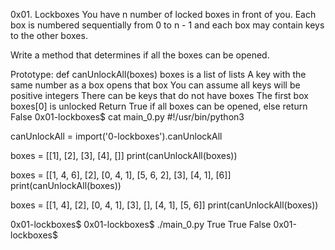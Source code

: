 0x01. Lockboxes
You have n number of locked boxes in front of you. Each box is numbered sequentially from 0 to n - 1 and each box may contain keys to the other boxes.

Write a method that determines if all the boxes can be opened.

Prototype: def canUnlockAll(boxes)
boxes is a list of lists
A key with the same number as a box opens that box
You can assume all keys will be positive integers
There can be keys that do not have boxes
The first box boxes[0] is unlocked
Return True if all boxes can be opened, else return False
0x01-lockboxes$ cat main_0.py #!/usr/bin/python3

canUnlockAll = import('0-lockboxes').canUnlockAll

boxes = [[1], [2], [3], [4], []] print(canUnlockAll(boxes))

boxes = [[1, 4, 6], [2], [0, 4, 1], [5, 6, 2], [3], [4, 1], [6]] print(canUnlockAll(boxes))

boxes = [[1, 4], [2], [0, 4, 1], [3], [], [4, 1], [5, 6]] print(canUnlockAll(boxes))

0x01-lockboxes$ 0x01-lockboxes$ ./main_0.py True True False 0x01-lockboxes$
